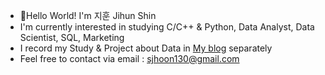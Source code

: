 * 👋Hello World! I'm 지훈 Jihun Shin
* I'm currently interested in studying C/C++ & Python, Data Analyst, Data Scientist, SQL, Marketing
* I record my Study & Project about Data in [My blog](https://blog.naver.com/john_130) separately
* Feel free to contact via email : sjhoon130@gmail.com

